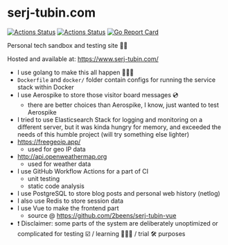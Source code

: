 # serj-tubin.com
[![Actions Status](https://github.com/2beens/serj-tubin-com/workflows/CI/badge.svg)](https://github.com/2beens/serj-tubin-com/actions)
[![Actions Status](https://github.com/2beens/serj-tubin-com/workflows/CodeQL/badge.svg)](https://github.com/2beens/serj-tubin-com/actions)
[![Go Report Card](https://goreportcard.com/badge/github.com/2beens/serj-tubin-com)](https://goreportcard.com/report/github.com/2beens/serj-tubin-com)

Personal tech sandbox and testing site 🕵️‍♀️

Hosted and available at: https://www.serj-tubin.com/

* I use golang to make this all happen 👨🏼‍💻
* `Dockerfile` and `docker/` folder contain configs for running the service stack within Docker
* I use Aerospike to store those visitor board messages 💿
    * there are better choices than Aerospike, I know, just wanted to test Aerospike
* I tried to use Elasticsearch Stack for logging and monitoring on a different server, but it was kinda hungry for memory, and exceeded the needs of this humble project (will try something else lighter)
* https://freegeoip.app/
    * used for geo IP data
* http://api.openweathermap.org
    * used for weather data
* I use GitHub Workflow Actions for a part of CI
    * unit testing
    * static code analysis
* I use PostgreSQL to store blog posts and personal web history (netlog)
* I also use Redis to store session data
* I use Vue to make the frontend part
    * source @ https://github.com/2beens/serj-tubin-vue
* ❗️ Disclaimer: some parts of the system are deliberately unoptimized or complicated for testing ☑️ / learning 👨🏼‍🏫 / trial 🛠 purposes
